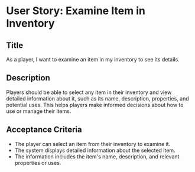 
# User Story: Examine Item in Inventory

## Title
As a player, I want to examine an item in my inventory to see its details.

## Description
Players should be able to select any item in their inventory and view detailed information about it, such as its name, description, properties, and potential uses. This helps players make informed decisions about how to use or manage their items.

## Acceptance Criteria
- The player can select an item from their inventory to examine it.
- The system displays detailed information about the selected item.
- The information includes the item's name, description, and relevant properties or uses.
